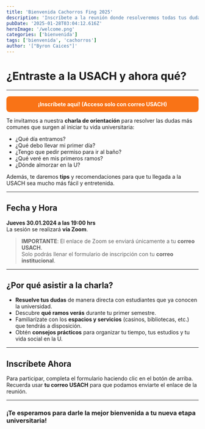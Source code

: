 ```yaml
---
title: 'Bienvenida Cachorros Fing 2025'
description: 'Inscríbete a la reunión donde resolveremos todas tus dudas. Este Jueves 30/01 a las 19:00 hrs'
pubDate: '2025-01-28T03:04:12.616Z'
heroImage: '/welcome.png'
categories: ['bienvenida']
tags: ['bienvenida', 'cachorros']
author: '["Byron Caices"]'
---
```



<!-- 
  Vista en formato Markdown con HTML y CSS embebido 
  Basado en la información previa para la charla de bienvenida USACH
-->




# ¿Entraste a la USACH y ahora qué? 

---

<!-- Botón de inscripción (color #f97316) -->
<p style="text-align: center; margin-top: 1rem;">
  <a 
    href="https://forms.gle/Ro2T7C8KwsA7movLA" 
    style="
      display: block;
      background-color: #f97316; 
      color: #fff; 
      padding: 0.75rem 1.25rem; 
      text-decoration: none; 
      border-radius: 0.5rem; 
      font-weight: bold;
    "
  >
    ¡Inscríbete aquí! (Acceso solo con correo USACH)
  </a>
</p>

Te invitamos a nuestra **charla de orientación** para resolver las dudas más comunes que surgen al iniciar tu vida universitaria:

- ¿Qué día entramos?  
- ¿Qué debo llevar mi primer día?  
- ¿Tengo que pedir permiso para ir al baño?  
- ¿Qué veré en mis primeros ramos?  
- ¿Dónde almorzar en la U?

Además, te daremos **tips** y recomendaciones para que tu llegada a la USACH sea mucho más fácil y entretenida.

---

## Fecha y Hora

**Jueves 30.01.2024 a las 19:00 hrs**  
La sesión se realizará **vía Zoom**.

> **IMPORTANTE**: El enlace de Zoom se enviará únicamente a tu **correo USACH**.  
> Solo podrás llenar el formulario de inscripción con tu **correo institucional**.

---

## ¿Por qué asistir a la charla?

- **Resuelve tus dudas** de manera directa con estudiantes que ya conocen la universidad.  
- Descubre **qué ramos verás** durante tu primer semestre.  
- Familiarízate con los **espacios y servicios** (casinos, bibliotecas, etc.) que tendrás a disposición.  
- Obtén **consejos prácticos** para organizar tu tiempo, tus estudios y tu vida social en la U.

---

## Inscríbete Ahora

Para participar, completa el formulario haciendo clic en el botón de arriba.  
Recuerda usar **tu correo USACH** para que podamos enviarte el enlace de la reunión.

---

### ¡Te esperamos para darle la mejor bienvenida a tu nueva etapa universitaria!
